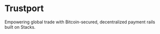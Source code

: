 # Trustport
Empowering global trade with Bitcoin-secured, decentralized payment rails built on Stacks.
